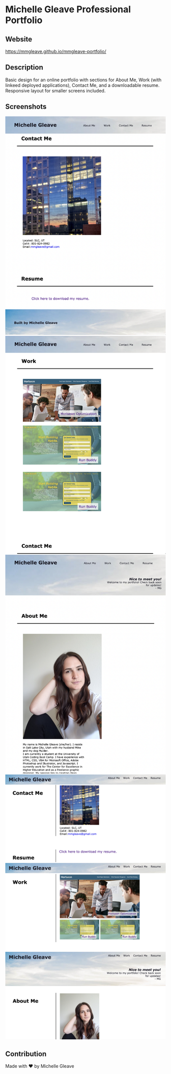 # Michelle Gleave Professional Portfolio

## Website
https://mmgleave.github.io/mmgleave-portfolio/

## Description
Basic design for an online portfolio with sections for About Me, Work (with linkeed deployed applications), Contact Me, and a downloadable resume. Responsive layout for smaller screens included.

## Screenshots

<img src="assets/images/portfolio-screenshot-1.png">
<img src="assets/images/portfolio-screenshot-2.png">
<img src="assets/images/portfolio-screenshot-3.png">
<img src="assets/images/portfolio-screenshot-4.png">
<img src="assets/images/portfolio-screenshot-5.png">
<img src="assets/images/portfolio-screenshot-6.png">

## Contribution
Made with ❤️ by Michelle Gleave
